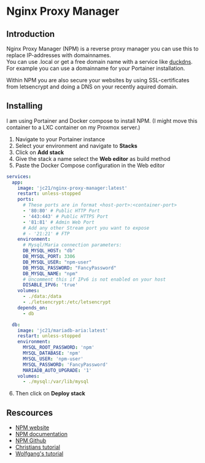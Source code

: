 # Nginx Proxy Manager

## Introduction
Nginx Proxy Manager (NPM) is a reverse proxy manager you can use this to replace IP-addresses with domainnames.  
You can use .local or get a free domain name with a service like [duckdns](https://www.duckdns.org/).  
For example you can use a domainname for your Portainer installation.  
  
Within NPM you are also secure your websites by using SSL-certificates from letsencrypt and doing a DNS on your recently aquired domain.  
  
## Installing
I am using Portainer and Docker compose to install NPM.
(I might move this container to a LXC container on my Proxmox server.)

1. Navigate to your Portainer instance
2. Select your environment and navigate to **Stacks**
3. Click on **Add stack**
4. Give the stack a name select the **Web editor** as build method
5. Paste the Docker Compose configuration in the Web editor
```` yaml linenums="1" title="NPM Config"
services:
  app:
    image: 'jc21/nginx-proxy-manager:latest'
    restart: unless-stopped
    ports:
      # These ports are in format <host-port>:<container-port>
      - '80:80' # Public HTTP Port
      - '443:443' # Public HTTPS Port
      - '81:81' # Admin Web Port
      # Add any other Stream port you want to expose
      # - '21:21' # FTP
    environment:
      # Mysql/Maria connection parameters:
      DB_MYSQL_HOST: "db"
      DB_MYSQL_PORT: 3306
      DB_MYSQL_USER: "npm-user"
      DB_MYSQL_PASSWORD: "FancyPassword"
      DB_MYSQL_NAME: "npm"
      # Uncomment this if IPv6 is not enabled on your host
      DISABLE_IPV6: 'true'
    volumes:
      - ./data:/data
      - ./letsencrypt:/etc/letsencrypt
    depends_on:
      - db

  db:
    image: 'jc21/mariadb-aria:latest'
    restart: unless-stopped
    environment:
      MYSQL_ROOT_PASSWORD: 'npm'
      MYSQL_DATABASE: 'npm'
      MYSQL_USER: 'npm-user'
      MYSQL_PASSWORD: 'FancyPassword'
      MARIADB_AUTO_UPGRADE: '1'
    volumes:
      - ./mysql:/var/lib/mysql
````
 6. Then click on **Deploy stack**  
   
## Rescources  
- [NPM website](https://nginxproxymanager.com/)  
- [NPM documentation](https://nginxproxymanager.com/guide/)  
- [NPM Github](https://github.com/NginxProxyManager/nginx-proxy-manager)  
- [Christians tutorial](https://www.youtube.com/watch?v=P3imFC7GSr0)  
- [Wolfgang's tutorial](https://www.youtube.com/watch?v=qlcVx-k-02E)  
